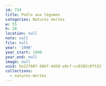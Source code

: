 ```yaml
---
id: 734
title: Poéle aux légumes
categories: Natures mortes
w: 55
h: 38
location: null
note: null
file: null
year: '1990'
year_start: 1990
year_end: null
image: null
uuid: be227087-986f-4d50-a9cf-cc8302c0f533
collections:
  - natures-mortes
---
```


